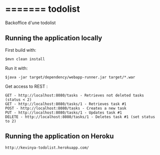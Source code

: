 =======
todolist
========

Backoffice d'une todolist

## Running the application locally

First build with:

    $mvn clean install

Run it with:

    $java -jar target/dependency/webapp-runner.jar target/*.war

Get access to REST :

	GET - http://localhost:8080/tasks - Retrieves not deleted tasks (status < 2)
	GET - http://localhost:8080/tasks/1 - Retrieves task #1
	POST - http://localhost:8080/tasks - Creates a new task
	PUT - http://localhost:8080/tasks/1 - Updates task #1
	DELETE - http://localhost:8080/tasks/1 - Deletes task #1 (set status to 2)

## Running the application on Heroku

	http://kevinya-todolist.herokuapp.com/
